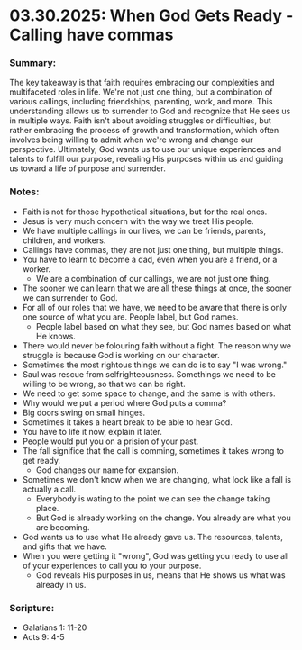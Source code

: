 # 03.30.2025: When God Gets Ready - Calling have commas

### Summary:
The key takeaway is that faith requires embracing our complexities and multifaceted roles in life. We're
not just one thing, but a combination of various callings, including friendships, parenting, work, and
more. This understanding allows us to surrender to God and recognize that He sees us in multiple ways.
Faith isn't about avoiding struggles or difficulties, but rather embracing the process of growth and
transformation, which often involves being willing to admit when we're wrong and change our perspective.
Ultimately, God wants us to use our unique experiences and talents to fulfill our purpose, revealing His
purposes within us and guiding us toward a life of purpose and surrender.

### Notes:
- Faith is not for those hypothetical situations, but for the real ones.
- Jesus is very much concern with the way we treat His people.
- We have multiple callings in our lives, we can be friends, parents, children, and workers. 
- Callings have commas, they are not just one thing, but multiple things.
- You have to learn to become a dad, even when you are a friend, or a worker.
    - We are a combination of our callings, we are not just one thing.
- The sooner we can learn that we are all these things at once, the sooner we can surrender to God.
- For all of our roles that we have, we need to be aware that there is only one source of what you are. People label, but God names.
    - People label based on what they see, but God names based on what He knows.
- There would never be folouring faith without a fight. The reason why we struggle is because God is working on our character.
- Sometimes the most rightous things we can do is to say "I was wrong."
- Saul was rescue from selfrighteousness. Somethings we need to be willing to be wrong, so that we can be right.
- We need to get some space to change, and the same is with others.
- Why would we put a period where God puts a comma?
- Big doors swing on small hinges.
- Sometimes it takes a heart break to be able to hear God.
- You have to life it now, explain it later.
- People would put you on a prision of your past.
- The fall significe that the call is comming, sometimes it takes wrong to get ready.
    - God changes our name for expansion.
- Sometimes we don't know when we are changing, what look like a fall is actually a call.
    - Everybody is wating to the point we can see the change taking place.
    - But God is already working on the change. You already are what you are becoming.
- God wants us to use what He already gave us. The resources, talents, and gifts that we have.
- When you were getting it "wrong", God was getting you ready to use all of your experiences to call you to your purpose.
    - God reveals His purposes in us, means that He shows us what was already in us.

### Scripture:
- Galatians 1: 11-20
- Acts 9: 4-5

